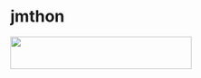 # jmthon

<p align="left"><a href="https://heroku.com/deploy?template=https://github.com/6f9he/roz"> <img src="https://img.shields.io/badge/Deploy%20To%20Heroku-purple?style=for-the-badge&logo=heroku" width="320" height="58.45"/></a></p>
